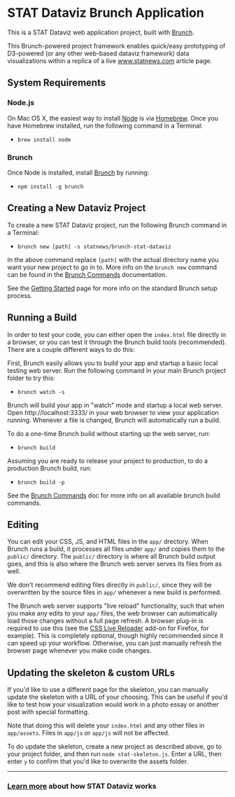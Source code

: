 # STAT Dataviz Brunch Application

This is a STAT Dataviz web application project, built with [Brunch](http://brunch.io).

This Brunch-powered project framework enables quick/easy prototyping of D3-powered (or any other web-based dataviz framework) data visualizations within a replica of a live www.statnews.com article page.

## System Requirements

### Node.js

On Mac OS X, the easiest way to install [Node](https://nodejs.org/en/) is via [Homebrew](http://brew.sh/). Once you have Homebrew installed, run the following command in a Terminal:

* `brew install node`

### Brunch

Once Node is installed, install [Brunch](http://brunch.io/) by running:

* `npm install -g brunch`

## Creating a New Dataviz Project

To create a new STAT Dataviz project, run the following Brunch command in a Terminal:

* `brunch new [path] -s statnews/brunch-stat-dataviz`

In the above command replace `[path]` with the actual directory name you want your new project to go in to. More info on the `brunch new` command can be found in the [Brunch Commands](http://brunch.io/docs/commands) documentation.

See the [Getting Started](http://brunch.io/docs/getting-started) page for more info on the standard Brunch setup process.

## Running a Build

In order to test your code, you can either open the `index.html` file directly in a browser, or you can test it through the Brunch build tools (recommended). There are a couple different ways to do this:

First, Brunch easily allows you to build your app and startup a basic local testing web server. Run the following command in your main Brunch project folder to try this:

* `brunch watch -s`

Brunch will build your app in "watch" mode and startup a local web server. Open http://localhost:3333/ in your web browser to view your application running. Whenever a file is changed, Brunch will automatically run a build.

To do a one-time Brunch build without starting up the web server, run:

* `brunch build`

Assuming you are ready to release your project to production, to do a production Brunch build, run:

* `brunch build -p`

See the [Brunch Commands](https://github.com/brunch/brunch/blob/master/docs/commands.md) doc for more info on all available brunch build commands.

## Editing

You can edit your CSS, JS, and HTML files in the `app/` drectory. When Brunch runs a build, it processes all files under `app/` and copies them to the `public/` directory. The `public/` directory is where all Brunch build output goes, and this is also where the Brunch web server serves its files from as well.

We don't recommend editing files directly in `public/`, since they will be overwritten by the source files in `app/` whenever a new build is performed.

The Brunch web server supports "live reload" functionality, such that when you make any edits to your `app/` files, the web browser can automatically load those changes without a full page refresh. A browser plug-in is required to use this (see the [CSS Live Reloader](https://addons.mozilla.org/en-US/firefox/addon/css-live-reloader) add-on for Firefox, for example). This is completely optional, though highly recommended since it can speed up your workflow. Otherwise, you can just manually refresh the browser page whenever you make code changes.

## Updating the skeleton & custom URLs

If you'd like to use a different page for the skeleton, you can manually update the skeleton with a URL of your choosing. This can be useful if you'd like to test how your visualization would work in a photo essay or another post with special formatting.

Note that doing this will delete your `index.html` and any other files in `app/assets`. Files in `app/js` or `app/js` will not be affected.

To do update the skeleton, create a new project as described above, go to your project folder, and then run `node stat-skeleton.js`. Enter a URL, then enter `y` to confirm that you'd like to overwrite the assets folder.

---

### [Learn more](learn-more.md) about how STAT Dataviz works

